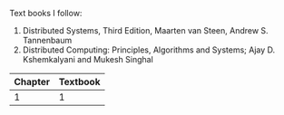 Text books I follow:
1. Distributed Systems, Third Edition, Maarten van Steen, Andrew S. Tannenbaum
2. Distributed Computing: Principles, Algorithms and Systems; Ajay D. Kshemkalyani and Mukesh Singhal


| **Chapter** | **Textbook** |
| ----------- | ------------ |
| 1           | 1            |
